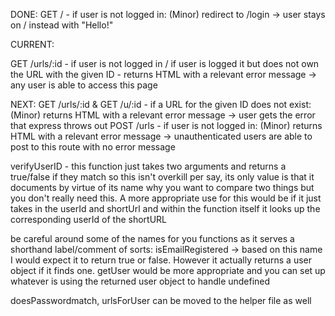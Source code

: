 DONE:
GET / - if user is not logged in: (Minor) redirect to /login -> user stays on / instead with "Hello!"

CURRENT:

GET /urls/:id - if user is not logged in / if user is logged it but does not own the URL with the given ID - returns HTML with a relevant error message -> any user is able to access this page

NEXT:
GET /urls/:id & GET /u/:id - if a URL for the given ID does not exist: (Minor) returns HTML with a relevant error message -> user gets the error that express throws out
POST /urls - if user is not logged in: (Minor) returns HTML with a relevant error message -> unauthenticated users are able to post to this route with no error message

verifyUserID - this function just takes two arguments and returns a true/false if they match so this isn't overkill per say, its only value is that it documents by virtue of its name why you want to compare two things but you don't really need this. A more appropriate use for this would be if it just takes in the userId and shortUrl and within the function itself it looks up the corresponding userId of the shortURL

be careful around some of the names for you functions as it serves a shorthand label/comment of sorts: isEmailRegistered -> based on this name I would expect it to return true or false. However it actually returns a user object if it finds one. getUser would be more appropriate and you can set up whatever is using the returned user object to handle undefined

doesPasswordmatch, urlsForUser can be moved to the helper file as well